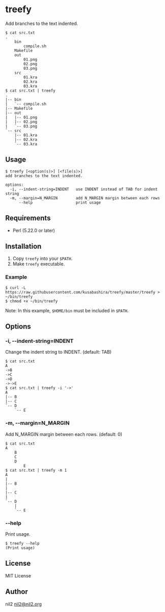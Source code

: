 treefy
======

Add branches to the text indented.

```
$ cat src.txt
.
	bin
		compile.sh
	Makefile
	out
		01.png
		02.png
		03.png
	src
		01.kra
		02.kra
		03.kra
$ cat src.txt | treefy
.
|-- bin
|   `-- compile.sh
|-- Makefile
|-- out
|   |-- 01.png
|   |-- 02.png
|   `-- 03.png
`-- src
    |-- 01.kra
    |-- 02.kra
    `-- 03.kra
```

Usage
-----

```
$ treefy [<option(s)>] [<file(s)>]
add branches to the text indented.

options:
  -i, --indent-string=INDENT   use INDENT instead of TAB for indent string
  -m, --margin=N_MARGIN        add N_MARGIN margin between each rows
      --help                   print usage
```

Requirements
------------

- Perl (5.22.0 or later)

Installation
------------

1. Copy `treefy` into your `$PATH`.
2. Make `treefy` executable.

### Example

```
$ curl -L https://raw.githubusercontent.com/kusabashira/treefy/master/treefy > ~/bin/treefy
$ chmod +x ~/bin/treefy
```

Note: In this example, `$HOME/bin` must be included in `$PATH`.

Options
-------

### -i, --indent-string=INDENT

Change the indent string to INDENT. (default: TAB)

```
$ cat src.txt
A
->B
->C
->D
->->E
$ cat src.txt | treefy -i '->'
A
|-- B
|-- C
`-- D
    `-- E
```

### -m, --margin=N\_MARGIN

Add N\_MARGIN margin between each rows. (default: 0)

```
$ cat src.txt
A
	B
	C
	D
		E
$ cat src.txt | treefy -m 1
A
|
|-- B
|
|-- C
|
`-- D
    |
    `-- E
```

### --help

Print usage.

```
$ treefy --help
(Print usage)
```

License
-------

MIT License

Author
------

nil2 <nil2@nil2.org>
